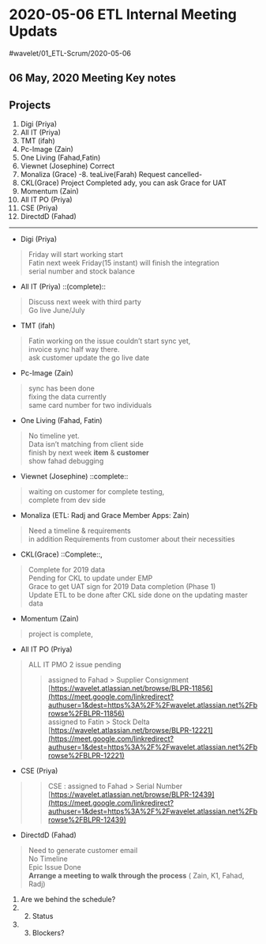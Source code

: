 # 2020-05-06 ETL Internal Meeting Updats
#wavelet/01_ETL-Scrum/2020-05-06


## 06 May, 2020 Meeting Key notes
## Projects
1. Digi (Priya)
2. All IT (Priya)
3. TMT (ifah)
4. Pc-Image (Zain)
5. One Living (Fahad,Fatin)
6. Viewnet (Josephine) Correct
7. Monaliza (Grace)
-8. teaLive(Farah) Request cancelled-
9. CKL(Grace)  Project Completed ady, you can ask Grace for UAT
10. Momentum (Zain)
11. All IT PO (Priya)
12. CSE (Priya)
13. DirectdD (Fahad)

- - - -

* Digi (Priya)
> Friday will start working start   
> Fatin next week Friday(15 instant) will finish the integration  
> serial number and stock balance  

* All IT (Priya)           ::(complete)::
> Discuss next week with third party  
> Go live June/July  

* TMT (ifah)
> Fatin working on the issue couldn’t start sync yet,  
> invoice sync half way there.  
> ask customer update the go live date  

* Pc-Image (Zain)
> sync has been done  
> fixing the data currently   
> same card number for  two individuals  


* One Living (Fahad, Fatin)
> No timeline yet.  
> Data isn’t matching from client side  
> finish by next week **item** & **customer**  
> show fahad debugging  

* Viewnet (Josephine)       ::complete::
> waiting on customer for complete testing,  
> complete from dev side  

* Monaliza (ETL: Radj and Grace
		Member Apps: Zain)
> Need a timeline & requirements  
> in addition Requirements from customer about their necessities  


* CKL(Grace)        ::Complete::, 
> Complete for 2019 data  
> Pending for CKL to update under EMP  
> Grace to get UAT sign for 2019 Data completion (Phase 1)  
> Update ETL to be done after CKL side done on the updating master data  

* Momentum (Zain)
> project is complete,  
 
* All IT PO (Priya)
> ALL IT PMO 2 issue pending   
> >assigned to Fahad > Supplier Consignment  [https://wavelet.atlassian.net/browse/BLPR-11856](https://meet.google.com/linkredirect?authuser=1&dest=https%3A%2F%2Fwavelet.atlassian.net%2Fbrowse%2FBLPR-11856)   
> >assigned to Fatin > Stock Delta  [https://wavelet.atlassian.net/browse/BLPR-12221](https://meet.google.com/linkredirect?authuser=1&dest=https%3A%2F%2Fwavelet.atlassian.net%2Fbrowse%2FBLPR-12221)   

* CSE (Priya)
> >CSE : assigned to Fahad > Serial Number  [https://wavelet.atlassian.net/browse/BLPR-12439](https://meet.google.com/linkredirect?authuser=1&dest=https%3A%2F%2Fwavelet.atlassian.net%2Fbrowse%2FBLPR-12439)   

* DirectdD (Fahad)
> Need to generate customer email  
> No Timeline  
> Epic Issue Done   
> **Arrange a meeting to walk through the process** ( Zain, K1, Fahad, Radj)  






1. Are we behind the schedule? 
2. 2. Status 
3. 3. Blockers? 
